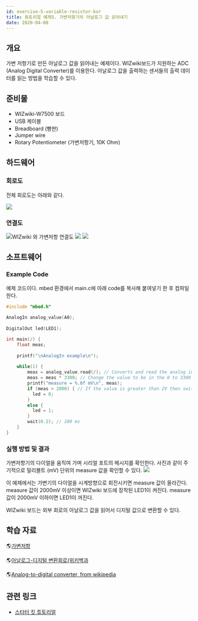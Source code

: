 ```yaml
---
id: exercise-5-variable-resistor-kor
title: 튜토리얼 예제5. 가변저항기의 아날로그 값 읽어내기
date: 2020-04-08
---
```


## 개요

가변 저항기로 만든 아날로그 값을 읽어내는 예제이다. WIZwiki보드가 지원하는 ADC (Analog Digital
Converter)를 이용한다. 아날로그 값을 출력하는 센서들의 출력 데이터를 읽는 방법을 학습할 수 있다.

## 준비물

  - WIZwiki-W7500 보드
  - USB 케이블
  - Breadboard (빵판)
  - Jumper wire
  - Rotary Potentiometer (가변저항기, 10K Ohm)


## 하드웨어

### 회로도

전체 회로도는 아래와 같다.

![](/img/products/wizwiki_mbed_kit/kit_en/5_potentiometer_schem.png)


### 연결도

![WIZwiki 와 가변저항 연결도](/img/products/wizwiki_mbed_kit/kit_en/5_board_all.jpg)
![](/img/products/wizwiki_mbed_kit/kit_en/5_board_analog1.jpg)
![](/img/products/wizwiki_mbed_kit/kit_en/5_board_analog2.jpg)


## 소프트웨어

### Example Code

예제 코드이다. mbed 환경에서 main.c에 아래 code를 복사해 붙여넣기 한 후 컴파일한다.

``` c
#include "mbed.h"
 
AnalogIn analog_value(A0);
 
DigitalOut led(LED1);

int main(/) {
    float meas;
    
    printf("\nAnalogIn example\n");
    
    while(1) {
        meas = analog_value.read(/); // Converts and read the analog input value (value from 0.0 to 1.0)
        meas = meas * 3300; // Change the value to be in the 0 to 3300 range
        printf("measure = %.0f mV\n", meas);
        if (meas > 2000) { // If the value is greater than 2V then switch the LED on
          led = 0;
        }
        else {
          led = 1;
        }
        wait(0.2); // 200 ms
    }
}
```


### 실행 방법 및 결과

가변저항기의 다이얼을 움직여 가며 시리얼 포트의 메시지를 확인한다. 사진과 같이 주기적으로 밀리볼트 (mV) 단위의 measure
값을 확인할 수 있다. ![](/img/products/wizwiki_mbed_kit/kit_en/5_test_result.jpg)

이 예제에서는 가변기의 다이얼을 시계방향으로 회전시키면 measure 값이 올라간다. measure 값이 2000mV 이상이면
WIZwiki 보드에 장착된 LED1이 켜진다. measure 값이 2000mV 이하이면 LED1이 꺼진다.

WIZwiki 보드는 외부 회로의 아날로그 값을 읽어서 디지털 값으로 변환할 수 있다.


## 학습 자료

🌎[가변저항](https://ko.wikipedia.org/wiki/%EA%B0%80%EB%B3%80%EC%A0%80%ED%95%AD)

🌎[아날로그-디지털 변환회로(위키백과](https://ko.wikipedia.org/wiki/%EC%95%84%EB%82%A0%EB%A1%9C%EA%B7%B8-%EB%94%94%EC%A7%80%ED%84%B8_%EB%B3%80%ED%99%98%ED%9A%8C%EB%A1%9C)

🌎[Analog-to-digital converter, from wikipedia](https://en.wikipedia.org/wiki/Analog-to-digital_converter)


## 관련 링크

   * [스타터 킷 튜토리얼](./Tutorial-Kor.md)